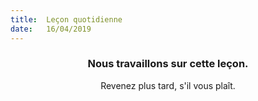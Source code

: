```yaml
---
title:  Leçon quotidienne
date:   16/04/2019
---
```


### <center>Nous travaillons sur cette leçon.</center>
<center>Revenez plus tard, s'il vous plaît.</center>